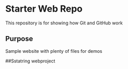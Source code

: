 # Starter Web Repo

This repository is for showing how Git and GitHub work

## Purpose

Sample website with plenty of files for demos


##Sstatring webproject

